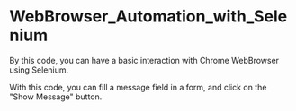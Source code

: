 # WebBrowser_Automation_with_Selenium
By this code, you can have a basic interaction with Chrome WebBrowser using Selenium.

With this code, you can fill a message field in a form, and click on the "Show Message" button.


